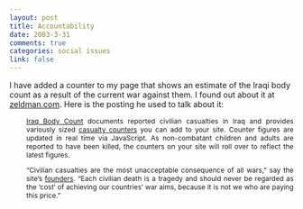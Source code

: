 ```yaml
--- 
layout: post
title: Accountability
date: 2003-3-31
comments: true
categories: social issues
link: false
---
```

I have added a counter to my page that shows an estimate of the Iraqi body count as a result of the current war against them. I found out about it at <a href="http://www.zeldman.com/" target="_blank">zeldman.com</a>. Here is the posting he used to talk about it:

<div style="font-size: 12px; margin-left: 30px; margin-right: 30 px; text-align: justify;">
<a href="http://www.iraqbodycount.net/" target="_blank">Iraq Body Count</a> documents reported civilian casualties in Iraq and provides variously sized <a href="http://www.iraqbodycount.net/webcounters.htm" target="_blank">casualty counters</a> you can add to your site. Counter figures are updated in real time via JavaScript. As non-combatant children and adults are reported to have been killed, the counters on your site will roll over to reflect the latest figures.

&#8220;Civilian casualties are the most unacceptable consequence of all wars,&#8221; say the site&#8217;s <a href="http://www.iraqbodycount.net/contacts.htm" target="_blank">founders</a>. &#8220;Each civilian death is a tragedy and should never be regarded as the &#8216;cost&#8217; of achieving our countries&#8217; war aims, because it is not we who are paying this price.&#8221;

</div>
